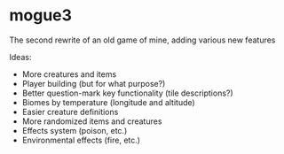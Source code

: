 # mogue3
The second rewrite of an old game of mine, adding various new features

Ideas:

* More creatures and items
* Player building (but for what purpose?)
* Better question-mark key functionality (tile descriptions?)
* Biomes by temperature (longitude and altitude)
* Easier creature definitions
* More randomized items and creatures
* Effects system (poison, etc.)
* Environmental effects (fire, etc.)
